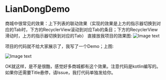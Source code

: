 # LianDongDemo
商城中很常见的效果：上下列表的联动效果（实现的效果是上方的指示器切换到对应的Tab时，下方的RecyclerView滚动到对应Tab的条目；下方的RecyclerView滑动时，上方的指示器切换到对应的Tab） 
直接放我项目的效果图:
![Image text](https://img-blog.csdn.net/201805091849208)

项目的代码就不给大家展示了，我写了一个Demo；上图:


![Image text](https://img-blog.csdn.net/20180509184946115)

OK就这样，是不是很酷，感觉好多商城都有这个效果。注意代码是kotlin编写的。如果你还需要Title悬停，请Issue，我打代码单独发给你。

